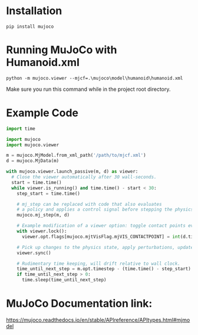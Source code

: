 # Installation
```pip install mujoco```

# Running MuJoCo with Humanoid.xml
```python -m mujoco.viewer --mjcf=.\mujoco\model\humanoid\humanoid.xml```

Make sure you run this command while in the project root directory.

# Example Code
```python
import time

import mujoco
import mujoco.viewer

m = mujoco.MjModel.from_xml_path('/path/to/mjcf.xml')
d = mujoco.MjData(m)

with mujoco.viewer.launch_passive(m, d) as viewer:
  # Close the viewer automatically after 30 wall-seconds.
  start = time.time()
  while viewer.is_running() and time.time() - start < 30:
    step_start = time.time()

    # mj_step can be replaced with code that also evaluates
    # a policy and applies a control signal before stepping the physics.
    mujoco.mj_step(m, d)

    # Example modification of a viewer option: toggle contact points every two seconds.
    with viewer.lock():
      viewer.opt.flags[mujoco.mjtVisFlag.mjVIS_CONTACTPOINT] = int(d.time % 2)

    # Pick up changes to the physics state, apply perturbations, update options from GUI.
    viewer.sync()

    # Rudimentary time keeping, will drift relative to wall clock.
    time_until_next_step = m.opt.timestep - (time.time() - step_start)
    if time_until_next_step > 0:
      time.sleep(time_until_next_step)
```

# MuJoCo Documentation link:
https://mujoco.readthedocs.io/en/stable/APIreference/APItypes.html#mjmodel